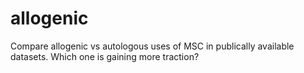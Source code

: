 # allogenic
Compare allogenic vs autologous uses of MSC in publically available datasets. Which one is gaining more traction?
